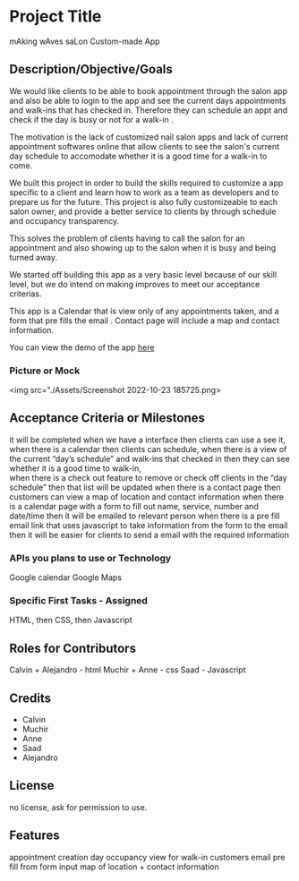 # Project Title
mAking wAves saLon Custom-made App

## Description/Objective/Goals
We would like clients to be able to book appointment through the salon app and also be able to login to the app and see the current days appointments and walk-ins that has checked in. Therefore they can schedule an appt and check if the day is busy or not for a walk-in .

The motivation is the lack of customized nail salon apps and lack of current appointment softwares online that allow clients to see the salon's current day schedule to accomodate whether it is a good time for a walk-in to come. 

We built this project in order to build the skills required to customize a app specific to a client and learn how to work as a team as developers and to prepare us for the future. This project is also fully customizeable to each salon owner, and provide a better service to clients by through schedule and occupancy transparency. 

This solves the problem of clients having to call the salon for an appointment and also showing up to the salon when it is busy and being turned away.

We started off building this app as a very basic level because of our skill level, but we do intend on making improves to meet our acceptance criterias. 

This app is a Calendar that is view only of any appointments taken, and a form that pre fills the email . Contact page will include a map and contact information. 

You can view the demo of the app <a href="https://caltran117.github.io/Nail-Salon-App/">here</a>

### Picture or Mock

<img src="./Assets/Screenshot 2022-10-23 185725.png>

## Acceptance Criteria or Milestones
it will be completed when we have a interface then clients can use a see it, 
when there is a calendar then clients can schedule, 
when there is a view of the current “day’s schedule” and walk-ins that checked in then they can see whether it is a good time to walk-in,  
when there is a check out feature to remove or check off clients in the “day schedule” then that list will be updated
when there is a contact page then customers can view a map of location and contact information
when there is a calendar page with a form to fill out name, service, number and date/time then it will be emailed to relevant person
when there is a pre fill email link that uses javascript to take information from the form to the email then it will be easier for clients to send a email with the required information

### APIs you plans to use or Technology
Google calendar
Google Maps

### Specific First Tasks - Assigned
HTML, then CSS, then Javascript

## Roles for Contributors
Calvin + Alejandro - html
Muchir + Anne - css
Saad - Javascript

## Credits

- Calvin
- Muchir
- Anne
- Saad
- Alejandro

## License

no license, ask for permission to use.

## Features

appointment creation
day occupancy view for walk-in customers
email pre fill from form input
map of location + contact information
